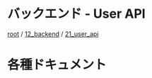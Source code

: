 # バックエンド - User API

[root](./../../../README.md) 
/ [12_backend](./../README.md) 
/ [21_user_api](./README.md)

# 各種ドキュメント

